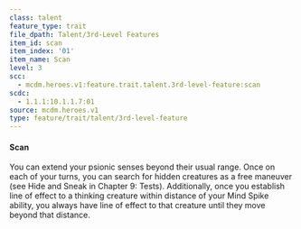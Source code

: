 ```yaml
---
class: talent
feature_type: trait
file_dpath: Talent/3rd-Level Features
item_id: scan
item_index: '01'
item_name: Scan
level: 3
scc:
  - mcdm.heroes.v1:feature.trait.talent.3rd-level-feature:scan
scdc:
  - 1.1.1:10.1.1.7:01
source: mcdm.heroes.v1
type: feature/trait/talent/3rd-level-feature
---
```


#### Scan

You can extend your psionic senses beyond their usual range. Once on each of your turns, you can search for hidden creatures as a free maneuver (see Hide and Sneak in Chapter 9: Tests). Additionally, once you establish line of effect to a thinking creature within distance of your Mind Spike ability, you always have line of effect to that creature until they move beyond that distance.
